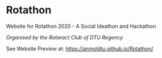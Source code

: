 # Rotathon
Website for Rotathon 2020 - A Social Ideathon and Hackathon

_Organised by the Rotaract Club of DTU Regency_

See Website Preview at: https://anmoldtu.github.io/Rotathon/
